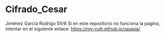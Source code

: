 # Cifrado_Cesar
Jiménez García Rodrigo 5IV8
Si en este repositorio no funciona la pagina, intentar en el siguiente enlace:
https://roy-cutt.github.io/sasasa/
